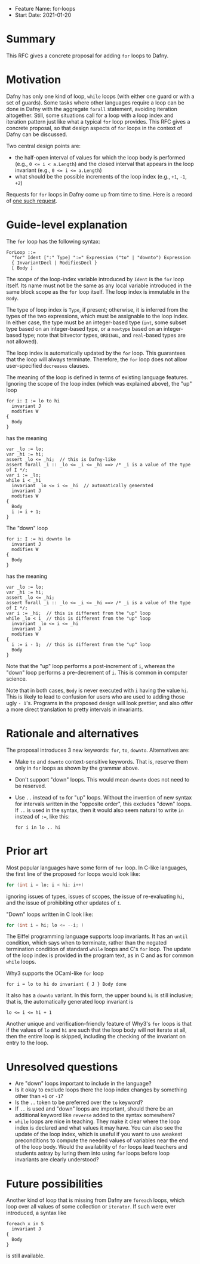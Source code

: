- Feature Name: for-loops
- Start Date: 2021-01-20

# Summary
[summary]: #summary

This RFC gives a concrete proposal for adding `for` loops to Dafny.

# Motivation
[motivation]: #motivation

Dafny has only one kind of loop, `while` loops (with either one guard or with a set of guards). Some tasks
where other languages require a loop can be done in Dafny with the aggregate `forall` statement, avoiding
iteration altogether. Still, some situations call for a loop with a loop index and iteration pattern just
like what a typical `for` loop provides. This RFC
gives a concrete proposal, so that design aspects of `for` loops in the context of Dafny can be discussed.

Two central design points are:     
- the half-open interval of values for which the loop body is performed (e.g., `0 <= i < a.Length`) and
  the closed interval that appears in the loop invariant (e.g., `0 <= i <= a.Length`)
- what should be the possible increments of the loop index (e.g., `+1`, `-1`, `+2`)

Requests for `for` loops in Dafny come up from time to time. Here is a record of
[one such request](https://github.com/dafny-lang/dafny/issues/7).

# Guide-level explanation
[guide-level-explanation]: #guide-level-explanation

The `for` loop has the following syntax:

```
ForLoop ::=
  "for" Ident [":" Type] ":=" Expression ("to" | "downto") Expression
  { InvariantDecl | ModifiesDecl }
  [ Body ]
```

The scope of the loop-index variable introduced by `Ident` is the `for` loop itself. Its name must not be
the same as any local variable introduced in the same block scope as the `for` loop itself.
The loop index is immutable in the `Body`.

The type of loop index is `Type`, if present; otherwise, it is inferred from the types of the
two expressions, which must be assignable to the loop index. In either case, the type must be an
integer-based type (`int`, some subset type based on an integer-based type, or a `newtype` based
on an integer-based type; note that bitvector types, `ORDINAL`, and `real`-based types are not
allowed).

The loop index is automatically updated by the `for` loop. This guarantees that the loop will always
terminate. Therefore, the `for` loop does not allow user-specified `decreases` clauses.

The meaning of the loop is defined in terms of existing language features. Ignoring the scope of the
loop index (which was explained above), the "up" loop

```
for i: I := lo to hi
  invariant J
  modifies W
{
  Body
}
```

has the meaning

``` dafny
var _lo := lo;
var _hi := hi;
assert _lo <= _hi;  // this is Dafny-like
assert forall _i :: _lo <= _i <= _hi ==> /* _i is a value of the type of I */;
var i := _lo;
while i < _hi
  invariant _lo <= i <= _hi  // automatically generated
  invariant J
  modifies W
{
  Body
  i := i + 1;
}
```

The "down" loop

```
for i: I := hi downto lo
  invariant J
  modifies W
{
  Body
}
```

has the meaning

``` dafny
var _lo := lo;
var _hi := hi;
assert _lo <= _hi;
assert forall _i :: _lo <= _i <= _hi ==> /* _i is a value of the type of I */;
var i := _hi;  // this is different from the "up" loop
while _lo < i  // this is different from the "up" loop
  invariant _lo <= i <= _hi
  invariant J
  modifies W
{
  i := i - 1;  // this is different from the "up" loop
  Body
}
```

Note that the "up" loop performs a post-increment of `i`, whereas the "down" loop
performs a pre-decrement of `i`. This is common in computer science.

Note that in both cases, `Body` is never executed with `i` having the value `hi`.
This is likely to lead to confusion for users who are used to adding those
ugly `- 1`'s. Programs in the proposed design will look prettier, and also offer
a more direct translation to pretty intervals in invariants.

# Rationale and alternatives
[rationale-and-alternatives]: #rationale-and-alternatives

The proposal introduces 3 new keywords: `for`, `to`, `downto`. Alternatives are:

- Make `to` and `downto` context-sensitive keywords. That is, reserve them only in
  `for` loops as shown by the grammar above.

- Don't support "down" loops. This would mean `downto` does not need to be reserved.

- Use `..` instead of `to` for "up" loops. Without the invention of new syntax
  for intervals written in the "opposite order", this excludes "down" loops.
  If `..` is used in the syntax, then it would also seem natural to write `in`
  instead of `:=`, like this:

  ```
  for i in lo .. hi
  ```

# Prior art
[prior-art]: #prior-art

Most popular languages have some form of `for` loop. In C-like languages, the first
line of the proposed `for` loops would look like:

``` C
for (int i = lo; i < hi; i++)
```

ignoring issues of types, issues of scopes, the issue of re-evaluating `hi`, and
the issue of prohibiting other updates of `i`.

"Down" loops written in C look like:

``` C
for (int i = hi; lo <= --i; )
```

The Eiffel programming language supports loop invariants. It has an `until`
condition, which says when to terminate, rather than the negated termination
condition of standard `while` loops and C's `for` loop. The update of the
loop index is provided in the program text, as in C and as for common `while` loops.

Why3 supports the OCaml-like `for` loop

```
for i = lo to hi do invariant { J } Body done
```

It also has a `downto` variant. In this form, the upper bound `hi` is still
inclusive; that is, the automatically generated loop invariant is

```
lo <= i <= hi + 1
```

Another unique and verification-friendly feature of Why3's `for` loops
is that if the values of `lo` and `hi` are such that the loop body will not
iterate at all, then the entire loop is skipped, including the checking of
the invariant on entry to the loop.

# Unresolved questions
[unresolved-questions]: #unresolved-questions

- Are "down" loops important to include in the language?
- Is it okay to exclude loops there the loop index changes by something other than `+1` or `-1`?
- Is the `..` token to be preferred over the `to` keyword?
- If `..` is used and "down" loops are important, should there be an additional keyword like `reverse`
  added to the syntax somewhere?
- `while` loops are nice in teaching. They make it clear where the loop index is declared and what
  values it may have. You can also see the update of the loop index, which is useful if you want
  to use weakest preconditions to compute the needed values of variables near the end of the loop
  body. Would the availability of `for` loops lead teachers and students astray by luring them
  into using `for` loops before loop invariants are clearly understood?

# Future possibilities
[future-possibilities]: #future-possibilities

Another kind of loop that is missing from Dafny are `foreach` loops, which loop over all
values of some collection or `iterator`. If such were ever introduced, a syntax like

```
foreach x in S
  invariant J
{
  Body
}
```

is still available.
